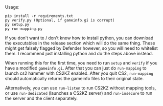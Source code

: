 Usage:
```
pip install -r requirements.txt
py verify.py (Optional, if gameinfo.gi is corrupt)
py setup.py
py run-mapping.py
```

If you don't want to / don't know how to install python, you can download the executables in the release section which will do the same thing. These might get falsely flagged by Defender however, so you will need to whitelist them. I recommend just installing python and do the steps above instead.

When running this for the first time, you need to run `setup` and `verify` if you have a modified `gameinfo.gi`. After that you can just do `run-mapping` to launch cs2 hammer with CS2KZ enabled. After you quit CS2, `run-mapping` should automatically returns the gameinfo files to their original state.

Alternatively, you can use `run-listen` to run CS2KZ without mapping tools, or use `run-dedicated` (launches a CS2KZ server) and `run-insecure` to run the server and the client separately.
